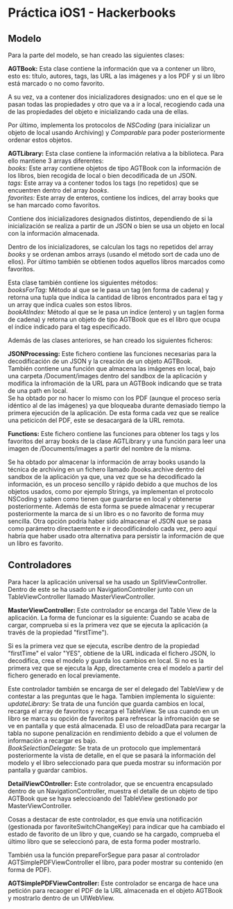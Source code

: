 # Práctica iOS1 - Hackerbooks

## Modelo

Para la parte del modelo, se han creado las siguientes clases:

**AGTBook:** Esta clase contiene la información que va a contener un libro, esto es: título, autores, tags, las URL a las imágenes y a los PDF y si un libro está marcado o no como favorito.      

A su vez, va a contener dos inicializadores designados: uno en el que se le pasan todas las propiedades y otro que va a ir a local, recogiendo cada una de las propiedades del objeto e inicializando cada una de ellas.      

Por último, implementa los protocolos de *NSCoding* (para inicializar un objeto de local usando Archiving) y *Comparable* para poder posteriormente ordenar estos objetos.   

**AGTLibrary:** Esta clase contiene la información relativa a la biblioteca. Para ello mantiene 3 arrays diferentes:      
*books:* Este array contiene objetos de tipo AGTBook con la información de los libros, bien recogida de local o bien decodificada de un JSON.   
*tags:* Este array va a contener todos los tags (no repetidos) que se encuentren dentro del array *books*.    
*favorites:* Este array de enteros, contiene los índices, del array books que se han marcado como favoritos.  

Contiene dos inicializadores designados distintos, dependiendo de si la inicialización se realiza a partir de un JSON o bien se usa un objeto en local con la información almacenada.    

Dentro de los inicializadores, se calculan los tags no repetidos del array *books* y se ordenan ambos arrays (usando el método sort de cada uno de ellos). Por último también se obtienen todos aquellos libros marcados como favoritos.  

Esta clase también contiene los siguientes métodos:    
*booksForTag:* Método al que se le pasa un tag (en forma de cadena) y retorna una tupla que indica la cantidad de libros encontrados para el tag y un array que indica cuales son estos libros.  
*bookAtIndex:* Método al que se le pasa un índice (entero) y un tag(en forma de cadena) y retorna un objeto de tipo AGTBook que es el libro que ocupa el índice indicado para el tag especificado.    

Además de las clases anteriores, se han creado los siguientes ficheros:    

**JSONProcessing:** Este fichero contiene las funciones necesarias para la decodificación de un JSON y la creación de un objeto AGTBook.  
También contiene una función que almacena las imágenes en local, bajo una carpeta /Document/images dentro del sandbox de la aplicación y modifica la infromación de la URL para un AGTBook indicando que se trata de una path en local.  
Se ha obtado por no hacer lo mismo con los PDF (aunque el proceso sería idéntico al de las imágenes) ya que bloqueaba durante demasiado tiempo la primera ejecución de la aplicación. De esta forma cada vez que se realice una peticicón del PDF, este se desacargará de la URL remota.    

**Functions:** Este fichero contiene las funciones para obtener los tags y los favoritos del array books de la clase AGTLibrary y una función para leer una imagen de /Documents/images a partir del nombre de la misma.    

Se ha obtado por almacenar la información de array books usando la técnica de archiving en un fichero llamado /books.archive dentro del sandbox de la aplicación ya que, una vez que se ha decodificado la información, es un proceso sencillo y rápido debido a que muchos de los objetos usados, como por ejemplo Strings, ya implementan el protocolo NSCoding y saben como tienen que guardarse en local y obtenerse posteriormente. Además de esta forma se puede almacenar y recuperar posteriormente la marca de si un libro es o no favorito de forma muy sencilla.
Otra opción podría haber sido almacenar el JSON que se pasa como parámetro directaemtente e ir decodificándolo cada vez, pero aquí habría que haber usado otra alternativa para persistir la información de que un libro es favorito.    

## Controladores

Para hacer la aplicación universal se ha usado un SplitViewController. Dentro de este se ha usado un NavigationController junto con un TableViewController llamado MasterViewController.    

**MasterViewController:** Este controlador se encarga del Table View de la aplicación. La forma de funcionar es la siguiente: Cuando se acaba de cargar, comprueba si es la primera vez que se ejecuta la aplicación (a través de la propiedad "firstTime").    

Si es la primera vez que se ejecuta, escribe dentro de la propiedad "firstTime" el valor "YES", obtiene de la URL indicada el fichero JSON, lo decodifica, crea el modelo y guarda los cambios en local. Si no es la primera vez que se ejecuta la App, directamente crea el modelo a partir del fichero generado en local previamente.    

Este controlador también se encarga de ser el delegado del TableView y de contestar a las preguntas que le haga. Tambien implementa lo siguiente:  
*updateLibrary:* Se trata de una función que guarda cambios en local, recarga el array de favoritos y recarga el TableView. Se usa cuando en un libro se marca su opción de favoritos para refrescar la infromación que se ve en pantalla y que está almacenada. El uso de reloadData para recargar la tabla no supone penalización en rendimiento debido a que el volumen de información a recargar es bajo.  
*BookSelectionDelegate:* Se trata de un protocolo que implementará posteriormente la vista de detalle, en el que se pasará la información del modelo y el libro seleccionado para que pueda mostrar su información por pantalla y guardar cambios.    

**DetailViewCOntroller:** Este controlador, que se encuentra encapsulado dentro de un NavigationController, muestra el detalle de un objeto de tipo AGTBook que se haya seleccioando del TableView gestionado por MasterViewController.    

Cosas a destacar de este controlador, es que envía una notificación (gestionada por favoriteSwitchChangeKey) para indicar que ha cambiado el estado de favorito de un libro y que, cuando se ha cargado, comprueba el último libro que se seleccionó para, de esta forma poder mostrarlo.    

También usa la función prepareForSegue para pasar al controlador AGTSimplePDFViewController el libro, para poder mostrar su contenido (en forma de PDF).    

**AGTSimplePDFViewController:**  Este controlador se encarga de hace una petición para recaoger el PDF de la URL almacenada en el objeto AGTBook y mostrarlo dentro de un UIWebView. 





